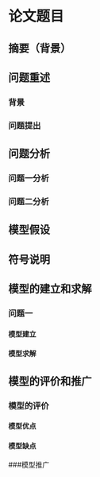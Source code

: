 # 论文题目

## 摘要（背景）

## 问题重述
### 背景
### 问题提出

## 问题分析
### 问题一分析


### 问题二分析

## 模型假设

## 符号说明

## 模型的建立和求解
### 问题一
#### 模型建立

#### 模型求解

## 模型的评价和推广
### 模型的评价
#### 模型优点
#### 模型缺点
###模型推广

